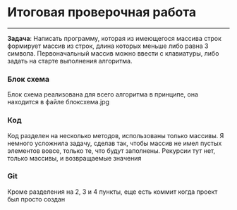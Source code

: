 # Итоговая проверочная работа
---
**Задача**: Написать программу, которая из имеющегося массива строк формирует массив из строк, длина которых меньше либо равна 3 символа. Первоначальный массив можно ввести с клавиатуры, либо задать на старте выполнения алгоритма.

### Блок схема
Блок схема реализована для всего алгоритма в принципе, она находится в файле блоксхема.jpg

### Код 
Код разделен на несколько методов, использованы только массивы. Я немного усложнила задачу, сделав так, чтобы массив не имел пустых элементов вовсе, только те, что будут заполнены. Рекурсии тут нет, только массивы, и возвращаемые значения

### Git
Кроме разделения на 2, 3 и 4 пункты, еще есть коммит когда проект был просто создан 
